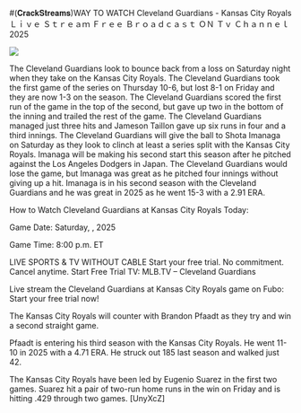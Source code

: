 #(𝐂𝐫𝐚𝐜𝐤𝐒𝐭𝐫𝐞𝐚𝐦𝐬)WAY TO WATCH Cleveland Guardians - Kansas City Royals Ｌｉｖｅ Ｓｔｒｅａｍ Ｆｒｅｅ Ｂｒｏａｄｃａｓｔ ＯＮ Ｔｖ Ｃｈａｎｎｅｌ  2025  
  
  
[![](https://i.imgur.com/qSNzIqt.png)](https://movie.rssnews.media/KXsrkMHXj.php)  
  
The Cleveland Guardians look to bounce back from a loss on Saturday night when they take on the Kansas City Royals. The Cleveland Guardians took the first game of the series on Thursday 10-6, but lost 8-1 on Friday and they are now 1-3 on the season. The Cleveland Guardians scored the first run of the game in the top of the second, but gave up two in the bottom of the inning and trailed the rest of the game. The Cleveland Guardians managed just three hits and Jameson Taillon gave up six runs in four and a third innings. The Cleveland Guardians will give the ball to Shota Imanaga on Saturday as they look to clinch at least a series split with the Kansas City Royals. Imanaga will be making his second start this season after he pitched against the Los Angeles Dodgers in Japan. The Cleveland Guardians would lose the game, but Imanaga was great as he pitched four innings without giving up a hit. Imanaga is in his second season with the Cleveland Guardians and he was great in 2025 as he went 15-3 with a 2.91 ERA.

How to Watch Cleveland Guardians at Kansas City Royals Today:

Game Date: Saturday, , 2025

Game Time: 8:00 p.m. ET

LIVE SPORTS & TV WITHOUT CABLE
Start your free trial. No commitment. Cancel anytime.
Start Free Trial
TV: MLB.TV – Cleveland Guardians

Live stream the Cleveland Guardians at Kansas City Royals game on Fubo: Start your free trial now!

The Kansas City Royals will counter with Brandon Pfaadt as they try and win a second straight game.

Pfaadt is entering his third season with the Kansas City Royals. He went 11-10 in 2025 with a 4.71 ERA. He struck out 185 last season and walked just 42.

The Kansas City Royals have been led by Eugenio Suarez in the first two games. Suarez hit a pair of two-run home runs in the win on Friday and is hitting .429 through two games. [UnyXcZ]